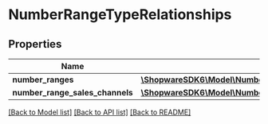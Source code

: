 # NumberRangeTypeRelationships

## Properties
Name | Type | Description | Notes
------------ | ------------- | ------------- | -------------
**number_ranges** | [**\ShopwareSDK6\Model\NumberRangeTypeRelationshipsNumberRanges**](NumberRangeTypeRelationshipsNumberRanges.md) |  | [optional] 
**number_range_sales_channels** | [**\ShopwareSDK6\Model\NumberRangeTypeRelationshipsNumberRangeSalesChannels**](NumberRangeTypeRelationshipsNumberRangeSalesChannels.md) |  | [optional] 

[[Back to Model list]](../../README.md#documentation-for-models) [[Back to API list]](../../README.md#documentation-for-api-endpoints) [[Back to README]](../../README.md)

